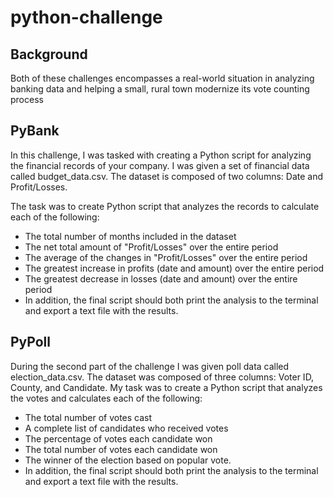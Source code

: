 # python-challenge

## Background
Both of these challenges encompasses a real-world situation in analyzing banking data and helping a small, rural town modernize its vote counting process

## PyBank
In this challenge, I was tasked with creating a Python script for analyzing the financial records of your company. I was given a set of financial data called budget_data.csv. The dataset is composed of two columns: Date and Profit/Losses.

The task was to create Python script that analyzes the records to calculate each of the following:
* The total number of months included in the dataset
* The net total amount of "Profit/Losses" over the entire period
* The average of the changes in "Profit/Losses" over the entire period
* The greatest increase in profits (date and amount) over the entire period
* The greatest decrease in losses (date and amount) over the entire period
* In addition, the final script should both print the analysis to the terminal and export a text file with the results.

## PyPoll
During the second part of the challenge I was given poll data called election_data.csv. The dataset was composed of three columns: Voter ID, County, and Candidate. My task was to create a Python script that analyzes the votes and calculates each of the following:
* The total number of votes cast
* A complete list of candidates who received votes
* The percentage of votes each candidate won
* The total number of votes each candidate won
* The winner of the election based on popular vote.
* In addition, the final script should both print the analysis to the terminal and export a text file with the results.







